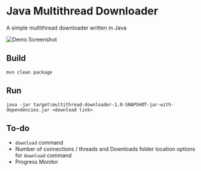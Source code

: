 # Java Multithread Downloader

A simple multithread downloader written in Java

![Demo Screenshot](https://puu.sh/ATXFn.png)

## Build

`mvn clean package`

## Run

`java -jar target\multithread-downloader-1.0-SNAPSHOT-jar-with-dependencies.jar <download link>`

## To-do

- `download` command
- Number of connections / threads and Downloads folder location options for `download` command
- Progress Monitor